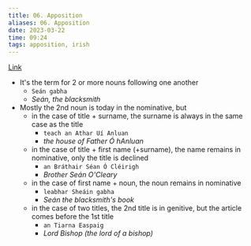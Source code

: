 ```yaml
---
title: 06. Apposition
aliases: 06. Apposition
date: 2023-03-22
time: 09:24
tags: apposition, irish
---
```


[Link](http://nualeargais.ie/gnag/subst2.htm#appos)

- It's the term for 2 or more nouns following one another
	- `Seán gabha`
	- *Seán, the blacksmith*
- Mostly the 2nd noun is today in the nominative, but
	- in the case of title + surname, the surname is always in the same case as the title
		- `teach an Athar Uí Anluan`
		- *the house of Father Ó hAnluan*
	- in the case of title + first name (+surname), the name remains in nominative, only the title is declined
		- `an Bráthair Séan Ó Cléirigh`
		- *Brother Seán O'Cleary*
	- in the case of first name + noun, the noun remains in nominative
		- `leabhar Sheáin gabha`
		- *Seán the blacksmith's book*
	- in the case of two titles, the 2nd title is in genitive, but the article comes before the 1st title
		- `an Tiarna Easpaig`
		- *Lord Bishop (the lord of a bishop)*